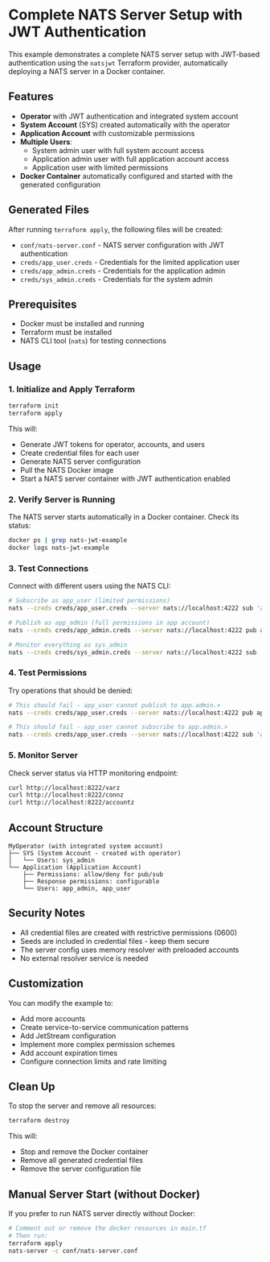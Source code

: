 # Complete NATS Server Setup with JWT Authentication

This example demonstrates a complete NATS server setup with JWT-based authentication using the `natsjwt` Terraform provider, automatically deploying a NATS server in a Docker container.

## Features

- **Operator** with JWT authentication and integrated system account
- **System Account** (SYS) created automatically with the operator
- **Application Account** with customizable permissions
- **Multiple Users**:
  - System admin user with full system account access
  - Application admin user with full application account access
  - Application user with limited permissions
- **Docker Container** automatically configured and started with the generated configuration

## Generated Files

After running `terraform apply`, the following files will be created:

- `conf/nats-server.conf` - NATS server configuration with JWT authentication
- `creds/app_user.creds` - Credentials for the limited application user
- `creds/app_admin.creds` - Credentials for the application admin
- `creds/sys_admin.creds` - Credentials for the system admin

## Prerequisites

- Docker must be installed and running
- Terraform must be installed
- NATS CLI tool (`nats`) for testing connections

## Usage

### 1. Initialize and Apply Terraform

```bash
terraform init
terraform apply
```

This will:
- Generate JWT tokens for operator, accounts, and users
- Create credential files for each user
- Generate NATS server configuration
- Pull the NATS Docker image
- Start a NATS server container with JWT authentication enabled

### 2. Verify Server is Running

The NATS server starts automatically in a Docker container. Check its status:

```bash
docker ps | grep nats-jwt-example
docker logs nats-jwt-example
```

### 3. Test Connections

Connect with different users using the NATS CLI:

```bash
# Subscribe as app_user (limited permissions)
nats --creds creds/app_user.creds --server nats://localhost:4222 sub 'app.>'

# Publish as app_admin (full permissions in app account)
nats --creds creds/app_admin.creds --server nats://localhost:4222 pub app.test "Hello World"

# Monitor everything as sys_admin
nats --creds creds/sys_admin.creds --server nats://localhost:4222 sub '>'
```

### 4. Test Permissions

Try operations that should be denied:

```bash
# This should fail - app_user cannot publish to app.admin.>
nats --creds creds/app_user.creds --server nats://localhost:4222 pub app.admin.config "test"

# This should fail - app_user cannot subscribe to app.admin.>
nats --creds creds/app_user.creds --server nats://localhost:4222 sub 'app.admin.>'
```

### 5. Monitor Server

Check server status via HTTP monitoring endpoint:

```bash
curl http://localhost:8222/varz
curl http://localhost:8222/connz
curl http://localhost:8222/accountz
```

## Account Structure

```
MyOperator (with integrated system account)
├── SYS (System Account - created with operator)
│   └── Users: sys_admin
└── Application (Application Account)
    ├── Permissions: allow/deny for pub/sub
    ├── Response permissions: configurable
    └── Users: app_admin, app_user
```

## Security Notes

- All credential files are created with restrictive permissions (0600)
- Seeds are included in credential files - keep them secure
- The server config uses memory resolver with preloaded accounts
- No external resolver service is needed

## Customization

You can modify the example to:

- Add more accounts
- Create service-to-service communication patterns
- Add JetStream configuration
- Implement more complex permission schemes
- Add account expiration times
- Configure connection limits and rate limiting

## Clean Up

To stop the server and remove all resources:

```bash
terraform destroy
```

This will:
- Stop and remove the Docker container
- Remove all generated credential files
- Remove the server configuration file

## Manual Server Start (without Docker)

If you prefer to run NATS server directly without Docker:

```bash
# Comment out or remove the docker resources in main.tf
# Then run:
terraform apply
nats-server -c conf/nats-server.conf
```